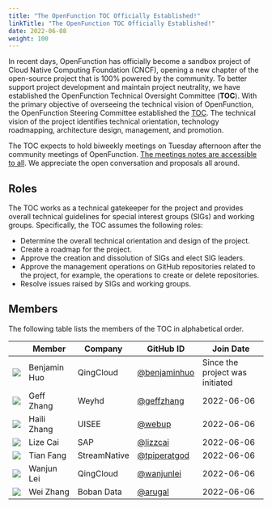 ```yaml
---
title: "The OpenFunction TOC Officially Established!" 
linkTitle: "The OpenFunction TOC Officially Established!" 
date: 2022-06-08
weight: 100
---
```


In recent days, OpenFunction has officially become a sandbox project of Cloud Native Computing Foundation (CNCF), opening a new chapter of the open-source project that is 100% powered by the community. To better support project development and maintain project neutrality, we have established the OpenFunction Technical Oversight Committee (**TOC**). With the primary objective of overseeing the technical vision of OpenFunction, the OpenFunction Steering Committee established the [TOC](https://github.com/OpenFunction/community/blob/main/TOC.md). The technical vision of the project identifies technical orientation, technology roadmapping, architecture design, management, and promotion.

The TOC expects to hold biweekly meetings on Tuesday afternoon after the community meetings of OpenFunction. [The meetings notes are accessible to all](https://docs.google.com/document/d/1bh5-kVPegjNlIjjq_e37mS3ZhyXWhmmUaysFgeI9_-o/edit#heading=h.nf9f1k9xb177). We appreciate the open conversation and proposals all around.

## Roles

The TOC works as a technical gatekeeper for the project and provides overall technical guidelines for special interest groups (SIGs) and working groups. Specifically, the TOC assumes the following roles:

+ Determine the overall technical orientation and design of the project.
+ Create a roadmap for the project.
+ Approve the creation and dissolution of SIGs and elect SIG leaders.
+ Approve the management operations on GitHub repositories related to the project, for example, the operations to create or delete repositories.
+ Resolve issues raised by SIGs and working groups.

## Members

The following table lists the members of the TOC in alphabetical order.

|                                                                                  | Member       | Company      | GitHub ID                                      | Join Date                       |
| -------------------------------------------------------------------------------- | ------------ | ------------ | ---------------------------------------------- | ------------------------------- |
| ![](https://pek3b.qingstor.com/kubesphere-community/images/202206081105142.jpeg) | Benjamin Huo | QingCloud    | [@benjaminhuo](https://github.com/benjaminhuo) | Since the project was initiated |
| ![](https://pek3b.qingstor.com/kubesphere-community/images/202206081106784.jpeg) | Geff Zhang   | Weyhd        | [@geffzhang](https://github.com/geffzhang)     | 2022-06-06                      |
| ![](https://pek3b.qingstor.com/kubesphere-community/images/202206081103524.png)  | Haili Zhang  | UISEE        | [@webup](https://github.com/webup)             | 2022-06-06                      |
| ![](https://pek3b.qingstor.com/kubesphere-community/images/202206081457459.png)  | Lize Cai     | SAP          | [@lizzcai](https://github.com/lizzzcai)        | 2022-06-06                      |
| ![](https://pek3b.qingstor.com/kubesphere-community/images/202206081110744.jpg)  | Tian Fang    | StreamNative | [@tpiperatgod](https://github.com/tpiperatgod) | 2022-06-06                      |
| ![](https://pek3b.qingstor.com/kubesphere-community/images/202206081125173.jpeg) | Wanjun Lei   | QingCloud    | [@wanjunlei](https://github.com/wanjunlei)     | 2022-06-06                      |
| ![](https://pek3b.qingstor.com/kubesphere-community/images/202206081502496.png)  | Wei Zhang    | Boban Data   | [@arugal](https://github.com/arugal)           | 2022-06-06                      |